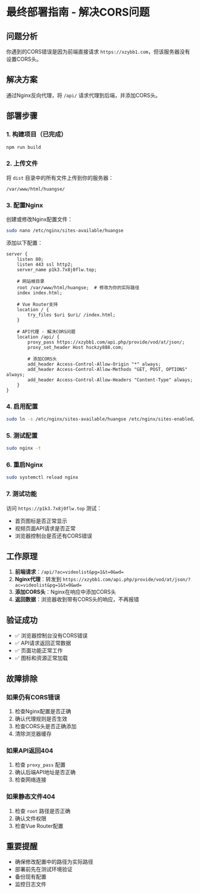 # 最终部署指南 - 解决CORS问题

## 问题分析
你遇到的CORS错误是因为前端直接请求 `https://xzybb1.com`，但该服务器没有设置CORS头。

## 解决方案
通过Nginx反向代理，将 `/api/` 请求代理到后端，并添加CORS头。

## 部署步骤

### 1. 构建项目（已完成）
```bash
npm run build
```

### 2. 上传文件
将 `dist` 目录中的所有文件上传到你的服务器：
```
/var/www/html/huangse/
```

### 3. 配置Nginx
创建或修改Nginx配置文件：

```bash
sudo nano /etc/nginx/sites-available/huangse
```

添加以下配置：
```nginx
server {
    listen 80;
    listen 443 ssl http2;
    server_name p1k3.7x8j0flw.top;
    
    # 网站根目录
    root /var/www/html/huangse;  # 修改为你的实际路径
    index index.html;
    
    # Vue Router支持
    location / {
        try_files $uri $uri/ /index.html;
    }
    
    # API代理 - 解决CORS问题
    location /api/ {
        proxy_pass https://xzybb1.com/api.php/provide/vod/at/json/;
        proxy_set_header Host hsckzy888.com;
        
        # 添加CORS头
        add_header Access-Control-Allow-Origin "*" always;
        add_header Access-Control-Allow-Methods "GET, POST, OPTIONS" always;
        add_header Access-Control-Allow-Headers "Content-Type" always;
    }
}
```

### 4. 启用配置
```bash
sudo ln -s /etc/nginx/sites-available/huangse /etc/nginx/sites-enabled/
```

### 5. 测试配置
```bash
sudo nginx -t
```

### 6. 重启Nginx
```bash
sudo systemctl reload nginx
```

### 7. 测试功能
访问 `https://p1k3.7x8j0flw.top` 测试：
- 首页图标是否正常显示
- 视频页面API请求是否正常
- 浏览器控制台是否还有CORS错误

## 工作原理

1. **前端请求**：`/api/?ac=videolist&pg=1&t=0&wd=`
2. **Nginx代理**：转发到 `https://xzybb1.com/api.php/provide/vod/at/json/?ac=videolist&pg=1&t=0&wd=`
3. **添加CORS头**：Nginx在响应中添加CORS头
4. **返回数据**：浏览器收到带有CORS头的响应，不再报错

## 验证成功
- ✅ 浏览器控制台没有CORS错误
- ✅ API请求返回正常数据
- ✅ 页面功能正常工作
- ✅ 图标和资源正常加载

## 故障排除

### 如果仍有CORS错误
1. 检查Nginx配置是否正确
2. 确认代理规则是否生效
3. 检查CORS头是否正确添加
4. 清除浏览器缓存

### 如果API返回404
1. 检查 `proxy_pass` 配置
2. 确认后端API地址是否正确
3. 检查网络连接

### 如果静态文件404
1. 检查 `root` 路径是否正确
2. 确认文件权限
3. 检查Vue Router配置

## 重要提醒
- 确保修改配置中的路径为实际路径
- 部署前先在测试环境验证
- 备份现有配置
- 监控日志文件
